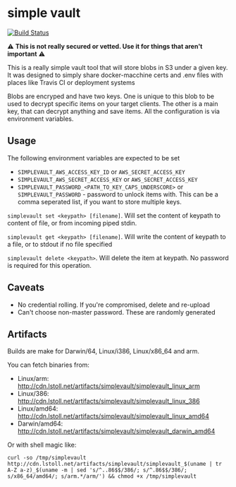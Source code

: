 # simple vault

[![Build Status](https://travis-ci.org/lstoll/simplevault.svg)](https://travis-ci.org/lstoll/simplevault)

:warning: **This is not really secured or vetted. Use it for things that aren't important** :warning:

This is a really simple vault tool that will store blobs in S3 under a given key. It was designed to simply share docker-macchine certs and .env files with places like Travis CI or deployment systems

Blobs are encryped and have two keys. One is unique to this blob to be used to decrypt specific items on your target clients. The other is a main key, that can decrypt anything and save items. All the configuration is via environment variables.

## Usage

The following environment variables are expected to be set

* `SIMPLEVAULT_AWS_ACCESS_KEY_ID` or `AWS_SECRET_ACCESS_KEY`
* `SIMPLEVAULT_AWS_SECRET_ACCESS_KEY` or `AWS_SECRET_ACCESS_KEY`
* `SIMPLEVAULT_PASSWORD_<PATH_TO_KEY_CAPS_UNDERSCORE>` or `SIMPLEVAULT_PASSWORD` - password to unlock items with. This can be a comma seperated list, if you want to store multiple keys.

`simplevault set <keypath> [filename]`. Will set the content of keypath to content of file, or from incoming piped stdin.

`simplevault get <keypath> [filename]`. Will write the content of keypath to a file, or to stdout if no file specified

`simplevault delete <keypath>`. Will delete the item at keypath. No password is required for this operation.

## Caveats
* No credential rolling. If you're compromised, delete and re-upload
* Can't choose non-master password. These are randomly generated

## Artifacts

Builds are make for Darwin/64, Linux/i386, Linux/x86_64 and arm.

You can fetch binaries from:

* Linux/arm: http://cdn.lstoll.net/artifacts/simplevault/simplevault_linux_arm
* Linux/386: http://cdn.lstoll.net/artifacts/simplevault/simplevault_linux_386
* Linux/amd64: http://cdn.lstoll.net/artifacts/simplevault/simplevault_linux_amd64
* Darwin/amd64: http://cdn.lstoll.net/artifacts/simplevault/simplevault_darwin_amd64

Or with shell magic like:

`curl -so /tmp/simplevault http://cdn.lstoll.net/artifacts/simplevault/simplevault_$(uname | tr A-Z a-z)_$(uname -m | sed 's/^..86$$/386/; s/^.86$$/386/; s/x86_64/amd64/; s/arm.*/arm/') && chmod +x /tmp/simplevault`
